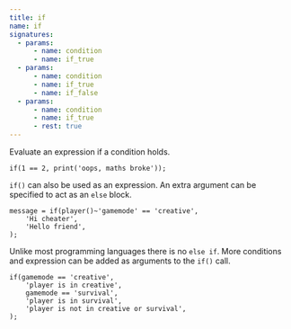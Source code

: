 ```yaml
---
title: if
name: if
signatures:
  - params:
      - name: condition
      - name: if_true
  - params:
      - name: condition
      - name: if_true
      - name: if_false
  - params:
      - name: condition
      - name: if_true
      - rest: true
---
```


Evaluate an expression if a condition holds.

```scarpet
if(1 == 2, print('oops, maths broke'));
```

`if()` can also be used as an expression. An extra argument can be specified to
act as an `else` block.

```scarpet
message = if(player()~'gamemode' == 'creative',
    'Hi cheater',
    'Hello friend',
);
```

Unlike most programming languages there is no `else if`. More conditions and
expression can be added as arguments to the `if()` call.

```scarpet
if(gamemode == 'creative',
    'player is in creative',
    gamemode == 'survival',
    'player is in survival',
    'player is not in creative or survival',
);
```
